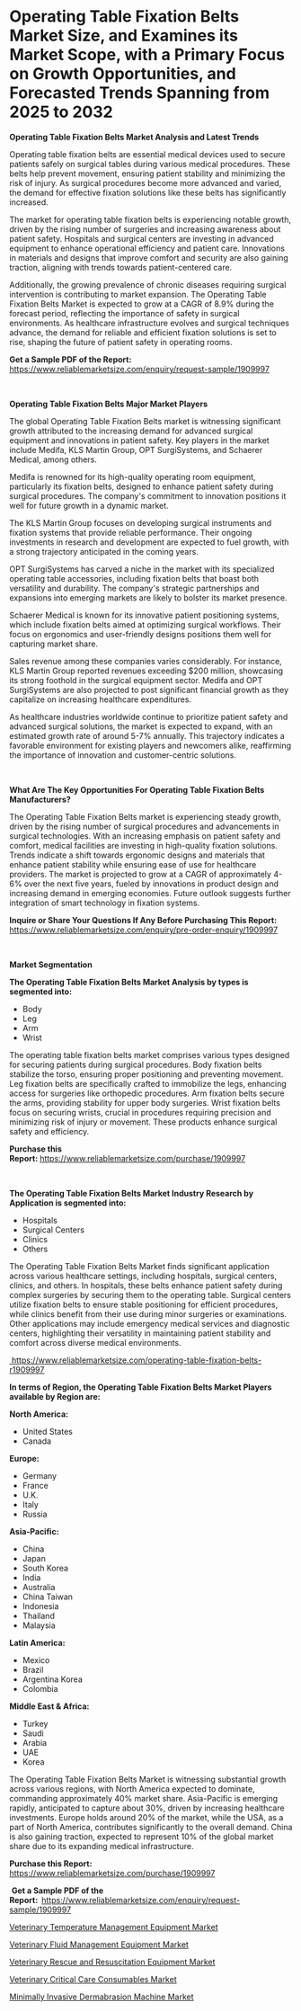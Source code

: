 <p><h1>Operating Table Fixation Belts Market Size, and Examines its Market Scope, with a Primary Focus on Growth Opportunities, and Forecasted Trends Spanning from 2025 to 2032</h1></p><p><strong>Operating Table Fixation Belts Market Analysis and Latest Trends</strong></p>
<p><p>Operating table fixation belts are essential medical devices used to secure patients safely on surgical tables during various medical procedures. These belts help prevent movement, ensuring patient stability and minimizing the risk of injury. As surgical procedures become more advanced and varied, the demand for effective fixation solutions like these belts has significantly increased.</p><p>The market for operating table fixation belts is experiencing notable growth, driven by the rising number of surgeries and increasing awareness about patient safety. Hospitals and surgical centers are investing in advanced equipment to enhance operational efficiency and patient care. Innovations in materials and designs that improve comfort and security are also gaining traction, aligning with trends towards patient-centered care.</p><p>Additionally, the growing prevalence of chronic diseases requiring surgical intervention is contributing to market expansion. The Operating Table Fixation Belts Market is expected to grow at a CAGR of 8.9% during the forecast period, reflecting the importance of safety in surgical environments. As healthcare infrastructure evolves and surgical techniques advance, the demand for reliable and efficient fixation solutions is set to rise, shaping the future of patient safety in operating rooms.</p></p>
<p><strong>Get a Sample PDF of the Report:&nbsp;</strong> <a href="https://www.reliablemarketsize.com/enquiry/request-sample/1909997?utm_campaign=1943&utm_medium=2&utm_source=Github&utm_content=ia&utm_term=05032025&utm_id=operating-table-fixation-belts">https://www.reliablemarketsize.com/enquiry/request-sample/1909997</a></p>
<p>&nbsp;</p>
<p><strong>Operating Table Fixation Belts Major Market Players</strong></p>
<p><p>The global Operating Table Fixation Belts market is witnessing significant growth attributed to the increasing demand for advanced surgical equipment and innovations in patient safety. Key players in the market include Medifa, KLS Martin Group, OPT SurgiSystems, and Schaerer Medical, among others.</p><p>Medifa is renowned for its high-quality operating room equipment, particularly its fixation belts, designed to enhance patient safety during surgical procedures. The company's commitment to innovation positions it well for future growth in a dynamic market.</p><p>The KLS Martin Group focuses on developing surgical instruments and fixation systems that provide reliable performance. Their ongoing investments in research and development are expected to fuel growth, with a strong trajectory anticipated in the coming years.</p><p>OPT SurgiSystems has carved a niche in the market with its specialized operating table accessories, including fixation belts that boast both versatility and durability. The company's strategic partnerships and expansions into emerging markets are likely to bolster its market presence.</p><p>Schaerer Medical is known for its innovative patient positioning systems, which include fixation belts aimed at optimizing surgical workflows. Their focus on ergonomics and user-friendly designs positions them well for capturing market share.</p><p>Sales revenue among these companies varies considerably. For instance, KLS Martin Group reported revenues exceeding $200 million, showcasing its strong foothold in the surgical equipment sector. Medifa and OPT SurgiSystems are also projected to post significant financial growth as they capitalize on increasing healthcare expenditures.</p><p>As healthcare industries worldwide continue to prioritize patient safety and advanced surgical solutions, the market is expected to expand, with an estimated growth rate of around 5-7% annually. This trajectory indicates a favorable environment for existing players and newcomers alike, reaffirming the importance of innovation and customer-centric solutions.</p></p>
<p>&nbsp;</p>
<p><strong>What Are The Key Opportunities For Operating Table Fixation Belts Manufacturers?</strong></p>
<p><p>The Operating Table Fixation Belts market is experiencing steady growth, driven by the rising number of surgical procedures and advancements in surgical technologies. With an increasing emphasis on patient safety and comfort, medical facilities are investing in high-quality fixation solutions. Trends indicate a shift towards ergonomic designs and materials that enhance patient stability while ensuring ease of use for healthcare providers. The market is projected to grow at a CAGR of approximately 4-6% over the next five years, fueled by innovations in product design and increasing demand in emerging economies. Future outlook suggests further integration of smart technology in fixation systems.</p></p>
<p><strong>Inquire or Share Your Questions If Any Before Purchasing This Report:</strong> <a href="https://www.reliablemarketsize.com/enquiry/pre-order-enquiry/1909997?utm_campaign=1943&utm_medium=2&utm_source=Github&utm_content=ia&utm_term=05032025&utm_id=operating-table-fixation-belts">https://www.reliablemarketsize.com/enquiry/pre-order-enquiry/1909997</a></p>
<p>&nbsp;</p>
<p><strong>Market Segmentation</strong></p>
<p><strong>The Operating Table Fixation Belts Market Analysis by types is segmented into:</strong></p>
<p><ul><li>Body</li><li>Leg</li><li>Arm</li><li>Wrist</li></ul></p>
<p><p>The operating table fixation belts market comprises various types designed for securing patients during surgical procedures. Body fixation belts stabilize the torso, ensuring proper positioning and preventing movement. Leg fixation belts are specifically crafted to immobilize the legs, enhancing access for surgeries like orthopedic procedures. Arm fixation belts secure the arms, providing stability for upper body surgeries. Wrist fixation belts focus on securing wrists, crucial in procedures requiring precision and minimizing risk of injury or movement. These products enhance surgical safety and efficiency.</p></p>
<p><strong>Purchase this Report:&nbsp;</strong><a href="https://www.reliablemarketsize.com/purchase/1909997?utm_campaign=1943&utm_medium=2&utm_source=Github&utm_content=ia&utm_term=05032025&utm_id=operating-table-fixation-belts">https://www.reliablemarketsize.com/purchase/1909997</a></p>
<p>&nbsp;</p>
<p><strong>The Operating Table Fixation Belts Market Industry Research by Application is segmented into:</strong></p>
<p><ul><li>Hospitals</li><li>Surgical Centers</li><li>Clinics</li><li>Others</li></ul></p>
<p><p>The Operating Table Fixation Belts Market finds significant application across various healthcare settings, including hospitals, surgical centers, clinics, and others. In hospitals, these belts enhance patient safety during complex surgeries by securing them to the operating table. Surgical centers utilize fixation belts to ensure stable positioning for efficient procedures, while clinics benefit from their use during minor surgeries or examinations. Other applications may include emergency medical services and diagnostic centers, highlighting their versatility in maintaining patient stability and comfort across diverse medical environments.</p></p>
<p><a href="https://www.reliablemarketsize.com/operating-table-fixation-belts-r1909997?utm_campaign=1943&utm_medium=2&utm_source=Github&utm_content=ia&utm_term=05032025&utm_id=operating-table-fixation-belts">&nbsp;https://www.reliablemarketsize.com/operating-table-fixation-belts-r1909997</a></p>
<p><strong>In terms of Region, the Operating Table Fixation Belts Market Players available by Region are:</strong></p>
<p>
    <p> <strong> North America: </strong>
        <ul>
            <li>United States</li>
            <li>Canada</li>
        </ul>
        </p> 
    <p> <strong> Europe: </strong>
        <ul>
            <li>Germany</li>
            <li>France</li>
            <li>U.K.</li>
            <li>Italy</li>
            <li>Russia</li>
        </ul>
        </p> 
    <p> <strong> Asia-Pacific: </strong>
        <ul>
            <li>China</li>
            <li>Japan</li>
            <li>South Korea</li>
            <li>India</li>
            <li>Australia</li>
            <li>China Taiwan</li>
            <li>Indonesia</li>
            <li>Thailand</li>
            <li>Malaysia</li>
        </ul>
        </p> 
    <p> <strong> Latin America: </strong>
        <ul>
            <li>Mexico</li>
            <li>Brazil</li>
            <li>Argentina Korea</li>
            <li>Colombia</li>
        </ul>
        </p> 
    <p> <strong> Middle East & Africa: </strong>
        <ul>
            <li>Turkey</li>
            <li>Saudi</li>
            <li>Arabia</li>
            <li>UAE</li>
            <li>Korea</li>
        </ul>
    </p>
    </p>
<p><p>The Operating Table Fixation Belts Market is witnessing substantial growth across various regions, with North America expected to dominate, commanding approximately 40% market share. Asia-Pacific is emerging rapidly, anticipated to capture about 30%, driven by increasing healthcare investments. Europe holds around 20% of the market, while the USA, as a part of North America, contributes significantly to the overall demand. China is also gaining traction, expected to represent 10% of the global market share due to its expanding medical infrastructure.</p></p>
<p><strong>Purchase this Report: </strong><a href="https://www.reliablemarketsize.com/purchase/1909997?utm_campaign=1943&utm_medium=2&utm_source=Github&utm_content=ia&utm_term=05032025&utm_id=operating-table-fixation-belts">https://www.reliablemarketsize.com/purchase/1909997</a></p>
<p>&nbsp;<strong>Get a Sample PDF of the Report:&nbsp;&nbsp;</strong><a href="https://www.reliablemarketsize.com/enquiry/request-sample/1909997?utm_campaign=1943&utm_medium=2&utm_source=Github&utm_content=ia&utm_term=05032025&utm_id=operating-table-fixation-belts">https://www.reliablemarketsize.com/enquiry/request-sample/1909997</a></p>
<p><strong></strong></p>
<p><p><a href="https://github.com/nikkoureta1y/Market-Research-Report-List-1/blob/main/veterinary-temperature-management-equipment-market.md?utm_campaign=1943&utm_medium=2&utm_source=Github&utm_content=ia&utm_term=05032025&utm_id=operating-table-fixation-belts">Veterinary Temperature Management Equipment Market</a></p><p><a href="https://github.com/bloggglazaie/Market-Research-Report-List-1/blob/main/veterinary-fluid-management-equipment-market.md?utm_campaign=1943&utm_medium=2&utm_source=Github&utm_content=ia&utm_term=05032025&utm_id=operating-table-fixation-belts">Veterinary Fluid Management Equipment Market</a></p><p><a href="https://github.com/stvnpukaj10/Market-Research-Report-List-1/blob/main/veterinary-rescue-and-resuscitation-equipment-market.md?utm_campaign=1943&utm_medium=2&utm_source=Github&utm_content=ia&utm_term=05032025&utm_id=operating-table-fixation-belts">Veterinary Rescue and Resuscitation Equipment Market</a></p><p><a href="https://github.com/lolahberkik5/Market-Research-Report-List-1/blob/main/veterinary-critical-care-consumables-market.md?utm_campaign=1943&utm_medium=2&utm_source=Github&utm_content=ia&utm_term=05032025&utm_id=operating-table-fixation-belts">Veterinary Critical Care Consumables Market</a></p><p><a href="https://github.com/dubelsuehsik/Market-Research-Report-List-1/blob/main/minimally-invasive-dermabrasion-machine-market.md?utm_campaign=1943&utm_medium=2&utm_source=Github&utm_content=ia&utm_term=05032025&utm_id=operating-table-fixation-belts">Minimally Invasive Dermabrasion Machine Market</a></p></p>